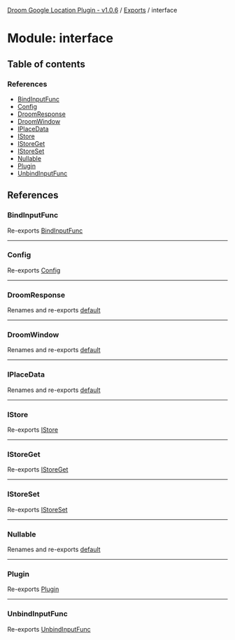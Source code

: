 [Droom Google Location Plugin - v1.0.6](../README.md) / [Exports](../modules.md) / interface

# Module: interface

## Table of contents

### References

- [BindInputFunc](interface.md#bindinputfunc)
- [Config](interface.md#config)
- [DroomResponse](interface.md#droomresponse)
- [DroomWindow](interface.md#droomwindow)
- [IPlaceData](interface.md#iplacedata)
- [IStore](interface.md#istore)
- [IStoreGet](interface.md#istoreget)
- [IStoreSet](interface.md#istoreset)
- [Nullable](interface.md#nullable)
- [Plugin](interface.md#plugin)
- [UnbindInputFunc](interface.md#unbindinputfunc)

## References

### BindInputFunc

Re-exports [BindInputFunc](interface_input.md#bindinputfunc)

___

### Config

Re-exports [Config](../interfaces/interface_plugin.Config.md)

___

### DroomResponse

Renames and re-exports [default](../interfaces/interface_response.default.md)

___

### DroomWindow

Renames and re-exports [default](../interfaces/interface_window.default.md)

___

### IPlaceData

Renames and re-exports [default](../interfaces/interface_placedata.default.md)

___

### IStore

Re-exports [IStore](../interfaces/interface_storage.IStore.md)

___

### IStoreGet

Re-exports [IStoreGet](interface_storage.md#istoreget)

___

### IStoreSet

Re-exports [IStoreSet](interface_storage.md#istoreset)

___

### Nullable

Renames and re-exports [default](interface_nullable.md#default)

___

### Plugin

Re-exports [Plugin](../interfaces/interface_plugin.Plugin.md)

___

### UnbindInputFunc

Re-exports [UnbindInputFunc](interface_input.md#unbindinputfunc)
